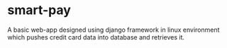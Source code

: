 # smart-pay
A basic web-app designed using django framework in linux environment which pushes credit card data into database and retrieves it.
